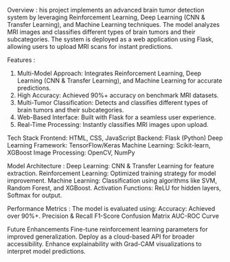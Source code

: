 Overview : 
his project implements an advanced brain tumor detection system by leveraging Reinforcement Learning, Deep Learning (CNN & Transfer Learning), and Machine Learning techniques. The model analyzes MRI images and classifies different types of brain tumors and their subcategories. The system is deployed as a web application using Flask, allowing users to upload MRI scans for instant predictions.

Features : 
1. Multi-Model Approach: Integrates Reinforcement Learning, Deep Learning (CNN & Transfer Learning), and Machine Learning for accurate predictions.
2. High Accuracy: Achieved 90%+ accuracy on benchmark MRI datasets.
3. Multi-Tumor Classification: Detects and classifies different types of brain tumors and their subcategories.
4. Web-Based Interface: Built with Flask for a seamless user experience.
5. Real-Time Processing: Instantly classifies MRI images upon upload.

Tech Stack
Frontend: HTML, CSS, JavaScript
Backend: Flask (Python)
Deep Learning Framework: TensorFlow/Keras
Machine Learning: Scikit-learn, XGBoost
Image Processing: OpenCV, NumPy

Model Architecture :
Deep Learning: CNN & Transfer Learning for feature extraction.
Reinforcement Learning: Optimized training strategy for model improvement.
Machine Learning: Classification using algorithms like SVM, Random Forest, and XGBoost.
Activation Functions: ReLU for hidden layers, Softmax for output.

Performance Metrics : The model is evaluated using:
Accuracy: Achieved over 90%+.
Precision & Recall
F1-Score
Confusion Matrix
AUC-ROC Curve

Future Enhancements
Fine-tune reinforcement learning parameters for improved generalization.
Deploy as a cloud-based API for broader accessibility.
Enhance explainability with Grad-CAM visualizations to interpret model predictions.
